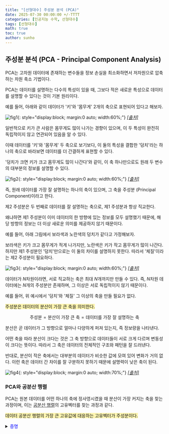 ```yaml
---
title: "[선형대수] 주성분 분석 (PCA)"
date: 2025-07-30 00:00:00 +/-TTTT
categories: [인공지능 수학, 선형대수]
tags: [선형대수]
math: true
toc: true
author: sunho
---
```


## 주성분 분석 (PCA - Principal Component Analysis)

PCA는 고차원 데이터에 존재하는 변수들을 정보 손실을 최소화하면서 저차원으로 압축하는 차원 축소 기법이다. 

PCA는 데이터를 설명하는 다수의 특성이 있을 때, 그보다 적은 새로운 특성으로 데이터를 설명할 수 있다는 것이 기본 원리이다.

예를 들어, 아래와 같이 데이터가 '키'와 '몸무게' 2개의 축으로 표현되어 있다고 해보자.

![fig1](mlm/30-1.png){: style="display:block; margin:0 auto; width:60%;"}
_[[출처]](https://www.youtube.com/watch?v=CodLsdbfjvI)_

일반적으로 키가 큰 사람은 몸무게도 많이 나가는 경향이 있으며, 이 두 특성이 완전히 독립적이지 않고 연관되어 있음을 알 수 있다.

이때 데이터를 '키'와 '몸무게' 두 축으로 보기보다, 이 둘의 특성을 결합한 '덩치'라는 하나의 축으로 바라보면 데이터를 더 간결하게 표현할 수 있다.

'덩치가 크면 키가 크고 몸무게도 많이 나간다'와 같이, 이 축 하나만으로도 원래 두 변수의 대부분의 정보를 설명할 수 있다.

![fig2](mlm/30-2.png){: style="display:block; margin:0 auto; width:60%;"}
_[[출처]](https://www.youtube.com/watch?v=CodLsdbfjvI)_

즉, 원래 데이터를 가장 잘 설명하는 하나의 축이 있으며, 그 축을 주성분 (Principal Component)이라고 한다.

제2 주성분은 두 번째로 데이터를 잘 설명하는 축으로, 제1 주성분과 항상 직교한다.

왜냐하면 제1 주성분이 이미 데이터의 한 방향에 있는 정보를 모두 설명했기 때문에,
해당 방향의 정보는 더 이상 새로운 의미를 제공하지 않기 때문이다.

예를 들어, 아래 그림에서 보라색과 노란색의 덩치가 같다고 가정해보자.

보라색은 키가 크고 몸무게가 적게 나가지만, 노란색은 키가 작고 몸무게가 많이 나간다. 하지만 제1 주성분인 '덩치'만으로는 이 둘의 차이를 설명하지 못한다. 따라서 '체질'이라는 제2 주성분이 필요하다.

![fig3](mlm/30-3.png){: style="display:block; margin:0 auto; width:60%;"}
_[[출처]](https://www.youtube.com/watch?v=CodLsdbfjvI)_

데이터가 $N$차원이라면, 서로 직교하는 축은 최대 $N$개까지만 만들 수 있다. 즉, $N$차원 데이터에는 $N$개의 주성분만 존재하며, 그 이상은 서로 독립적이지 않기 때문이다.

예를 들어, 위 예시에서 '덩치'와 '체질' 그 이상의 축을 만들 필요가 없다.

<span style="background-color:#fff5b1">주성분은 데이터의 분산이 가장 큰 축을 의미한다.</span>

$$
\text{주성분}=\text{분산이 가장 큰 축}=\text{데이터를 가장 잘 설명하는 축}
$$

분산은 곧 데이터가 그 방향으로 얼마나 다양하게 퍼져 있는지, 즉 정보량을 나타낸다.

어떤 축을 따라 분산이 크다는 것은 그 축 방향으로 데이터들이 서로 크게 다르며 변동성이 크다는 뜻이다. 따라서 그 축은 데이터의 전체적인 구조와 패턴을 잘 드러낸다.

반대로, 분산이 작은 축에서는 대부분의 데이터가 비슷한 값에 모여 있어 변화가 거의 없다. 이런 축은 데이터 간 차이를 잘 구분하지 못하기 때문에 설명력이 낮은 축이 된다.

![fig4](mlm/30-4.gif){: style="display:block; margin:0 auto; width:70%;"}
_[[출처]](https://hrithickcodes.medium.com/understanding-principle-component-analysis-pca-from-scratch-db7ceda623eb)_

### PCA와 공분산 행렬

PCA는 원본 데이터를 어떤 하나의 축에 정사영시켰을 때 분산이 가장 커지는 축을 찾는 과정이며, 이는  [공분산 행렬](https://suniverse77.github.io/posts/MultiRV/#%EA%B3%B5%EB%B6%84%EC%82%B0-%ED%96%89%EB%A0%AC-covariance-matrix)의 고유벡터를 찾는 과정과 같다.

<span style="background-color:#fff5b1">데이터 공분산 행렬의 가장 큰 고유값에 대응하는 고유벡터가 주성분이다.</span>

<details>
<summary><font color='#0000FF'>증명</font></summary>
<div markdown="1">

$N$개의 샘플과 $D$차원의 특징으로 이루어진 데이터 행렬 $X\in\mathbb{R}^{N\times D}$를 가정하자. 이때 계산 편의를 위해 각 특성의 평균이 0으로 맞춰져 있다고 가정한다.

찾고 싶은 축의 방향 벡터를 $\mathbf{u}$라고 할 때, 데이터 행렬의 이 축으로의 정사영은 아래와 같이 표현할 수 있다.

$$
X\mathbf{u}=\begin{bmatrix}-\mathbf{x}_1^\top\mathbf{u}-\\-\mathbf{x}_2^\top\mathbf{u}-\\\vdots\\-\mathbf{x}_N^\top\mathbf{u}-\end{bmatrix}\in\mathbb{R}^{N\times1}
$$

$\mathbf{x}^\top\mathbf{u}$ 자체는 내적값이지만, 이를 원점에서 떨어진 정도로 볼 수 있다.

정사영된 벡터에 대해 분산을 구하면 아래와 같이 정리할 수 있다.

$$
\mathbb{V}[X\mathbf{u}]=\frac{1}{N}(X\mathbf{u})^\top(X\mathbf{u})=\frac{1}{N}\mathbf{u}^\top X^\top X\mathbf{u}
$$

이때, $\frac{1}{N}X^\top X$가 공분산 행렬 $S$의 정의이기 때문에 아래와 같이 정리할 수 있다.

$$
\mathbb{V}[X\mathbf{u}]=\mathbf{u}^\top S\mathbf{u}
$$

정사영된 데이터의 분산을 최대화하는 축을 찾는 것이 목표이므로, 풀어야 할 문제는 다음과 같이 정리된다.

$$
\max_{\lVert\mathbf{u}\rVert=1}\mathbb{V}[X\mathbf{u}]
=\max_{\lVert\mathbf{u}\rVert=1}\mathbf{u}^\top S\mathbf{u}
$$

[라그랑주 승수법]을 적용하면, 이 문제는 공분산 행렬의 가장 큰 고유값을 찾는 과정으로 변하게 된다.

$$
\mathcal{L}(\mathbf{u},\lambda)=\mathbf{u}^\top S\mathbf{u}-\lambda(\mathbf{u}^\top\mathbf{u}-1)
$$

$$
\frac{\partial\mathcal{L}}{\partial\mathbf{u}}=2S\mathbf{u}-2\lambda\mathbf{u}=0~\to~S\mathbf{u}=\lambda\mathbf{u}
$$

$$
\max_{\lVert\mathbf{u}\rVert=1}\mathbf{u}^\top S\mathbf{u}
=\max_{\lVert\mathbf{u}\rVert=1}\mathbf{u}^\top \lambda\mathbf{u}
=\max\lambda
$$

따라서, 공분산 행렬의 가장 큰 고유값에 대응하는 고유벡터가 주성분이다.

---

</div>
</details>
<br>
